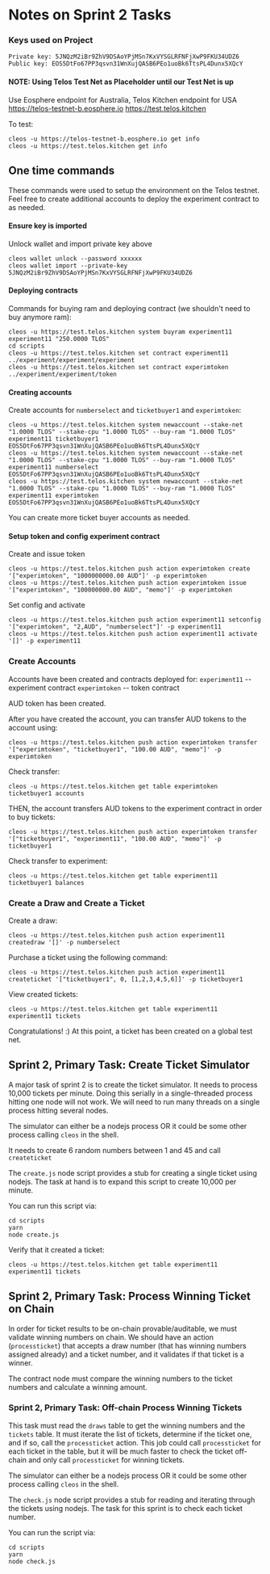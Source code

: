 # Notes on Sprint 2 Tasks

### Keys used on Project
```
Private key: 5JNQzM2iBr9ZhV9DSAoYPjMSn7KxVYSGLRFNFjXwP9FKU34UDZ6
Public key: EOS5DtFo67PP3qsvn31WnXujQASB6PEo1uoBk6TtsPL4Dunx5XQcY
```

#### NOTE: Using Telos Test Net as Placeholder until our Test Net is up
Use Eosphere endpoint for Australia, Telos Kitchen endpoint for USA
https://telos-testnet-b.eosphere.io
https://test.telos.kitchen

To test: 
```
cleos -u https://telos-testnet-b.eosphere.io get info
cleos -u https://test.telos.kitchen get info
```
## One time commands 
These commands were used to setup the environment on the Telos testnet. Feel free to create additional accounts to deploy the experiment contract to as needed.

#### Ensure key is imported 
Unlock wallet and import private key above
```
cleos wallet unlock --password xxxxxx
cleos wallet import --private-key 5JNQzM2iBr9ZhV9DSAoYPjMSn7KxVYSGLRFNFjXwP9FKU34UDZ6
```

#### Deploying contracts
Commands for buying ram and deploying contract (we shouldn't need to buy anymore ram):
```
cleos -u https://test.telos.kitchen system buyram experiment11 experiment11 "250.0000 TLOS"
cd scripts
cleos -u https://test.telos.kitchen set contract experiment11 ../experiment/experiment/experiment
cleos -u https://test.telos.kitchen set contract experimtoken ../experiment/experiment/token
```

#### Creating accounts
Create accounts for ```numberselect``` and ```ticketbuyer1``` and ```experimtoken```:
```
cleos -u https://test.telos.kitchen system newaccount --stake-net "1.0000 TLOS" --stake-cpu "1.0000 TLOS" --buy-ram "1.0000 TLOS" experiment11 ticketbuyer1 EOS5DtFo67PP3qsvn31WnXujQASB6PEo1uoBk6TtsPL4Dunx5XQcY
cleos -u https://test.telos.kitchen system newaccount --stake-net "1.0000 TLOS" --stake-cpu "1.0000 TLOS" --buy-ram "1.0000 TLOS" experiment11 numberselect EOS5DtFo67PP3qsvn31WnXujQASB6PEo1uoBk6TtsPL4Dunx5XQcY
cleos -u https://test.telos.kitchen system newaccount --stake-net "1.0000 TLOS" --stake-cpu "1.0000 TLOS" --buy-ram "1.0000 TLOS" experiment11 experimtoken  EOS5DtFo67PP3qsvn31WnXujQASB6PEo1uoBk6TtsPL4Dunx5XQcY
```

You can create more ticket buyer accounts as needed.

#### Setup token and config experiment contract

Create and issue token
```
cleos -u https://test.telos.kitchen push action experimtoken create '["experimtoken", "1000000000.00 AUD"]' -p experimtoken
cleos -u https://test.telos.kitchen push action experimtoken issue '["experimtoken", "100000000.00 AUD", "memo"]' -p experimtoken
```
Set config and activate
```
cleos -u https://test.telos.kitchen push action experiment11 setconfig '["experimtoken", "2,AUD", "numberselect"]' -p experiment11
cleos -u https://test.telos.kitchen push action experiment11 activate '[]' -p experiment11
```

### Create Accounts
Accounts have been created and contracts deployed for:
```experiment11``` -- experiment contract
```experimtoken``` -- token contract 

AUD token has been created. 

After you have created the account, you can transfer AUD tokens to the account using: 
```
cleos -u https://test.telos.kitchen push action experimtoken transfer '["experimtoken", "ticketbuyer1", "100.00 AUD", "memo"]' -p experimtoken
```
Check transfer:
```
cleos -u https://test.telos.kitchen get table experimtoken ticketbuyer1 accounts
```

THEN, the account transfers AUD tokens to the experiment contract in order to buy tickets:
```
cleos -u https://test.telos.kitchen push action experimtoken transfer '["ticketbuyer1", "experiment11", "100.00 AUD", "memo"]' -p ticketbuyer1
```
Check transfer to experiment:
```
cleos -u https://test.telos.kitchen get table experiment11 ticketbuyer1 balances
```

### Create a Draw and Create a Ticket

Create a draw:
```
cleos -u https://test.telos.kitchen push action experiment11 createdraw '[]' -p numberselect
```

Purchase a ticket using the following command:
```
cleos -u https://test.telos.kitchen push action experiment11 createticket '["ticketbuyer1", 0, [1,2,3,4,5,6]]' -p ticketbuyer1
```

View created tickets:
```
cleos -u https://test.telos.kitchen get table experiment11 experiment11 tickets
```

Congratulations! :) At this point, a ticket has been created on a global test net. 

## Sprint 2, Primary Task: Create Ticket Simulator

A major task of sprint 2 is to create the ticket simulator. It needs to process 10,000 tickets per minute. Doing this serially in a single-threaded process hitting one node will not work. We will need to run many threads on a single process hitting several nodes. 

The simulator can either be a nodejs process OR it could be some other process calling ```cleos``` in the shell.

It needs to create 6 random numbers between 1 and 45 and call ```createticket```

The ```create.js``` node script provides a stub for creating a single ticket using nodejs. The task at hand is to expand this script to create 10,000 per minute.

You can run this script via: 
```
cd scripts
yarn
node create.js
```
Verify that it created a ticket:
```
cleos -u https://test.telos.kitchen get table experiment11 experiment11 tickets
```

## Sprint 2, Primary Task: Process Winning Ticket on Chain

In order for ticket results to be on-chain provable/auditable, we must validate winning numbers on chain.  We should have an action (```processticket```) that accepts a draw number (that has winning numbers assigned already) and a ticket number, and it validates if that ticket is a winner.

The contract node must compare the winning numbers to the ticket numbers and calculate a winning amount.


###  Sprint 2, Primary Task: Off-chain Process Winning Tickets

This task must read the ```draws``` table to get the winning numbers and the ```tickets``` table. It must iterate the list of tickets, determine if the ticket one, and if so, call the ```processticket``` action.  This job could call ```processticket``` for each ticket in the table, but it will be much faster to check the ticket off-chain and only call ```processticket``` for winning tickets.

The simulator can either be a nodejs process OR it could be some other process calling ```cleos``` in the shell.

The ```check.js``` node script provides a stub for reading and iterating through the tickets using nodejs. The task for this sprint is to check each ticket number.

You can run the script via:
```
cd scripts
yarn
node check.js
```



